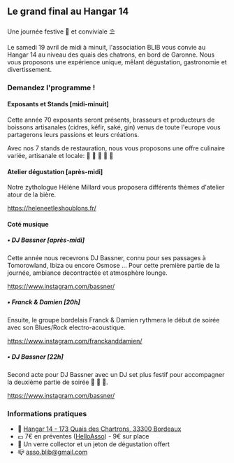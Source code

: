## Le grand final au Hangar 14

Une journée festive 🎉 et conviviale ⛱️

Le samedi 19 avril de midi à minuit, l'association BLIB vous convie au Hangar 14 au niveau des quais des chatrons, en bord de Garonne.
Nous vous proposons une expérience unique, mêlant dégustation, gastronomie et divertissement.

### Demandez l'programme !

#### Exposants et Stands [midi-minuit]

Cette année 70 exposants seront présents, brasseurs et producteurs de boissons artisanales (cidres, kéfir, saké, gin) venus de toute l'europe vous partagerons leurs passions et leurs créations.

Avec nos 7 stands de restauration, nous vous proposons une offre culinaire variée, artisanale et locale: 🍔 🦪 🌭 🍪 🥞

#### Atelier dégustation [après-midi]

Notre zythologue Hélène Millard vous proposera différents thèmes d'atelier atour de la bière.

https://heleneetleshoublons.fr/

#### Coté musique

##### • DJ Bassner [après-midi]

Cette année nous recevrons DJ Bassner, connu pour ses passages à Tomorowland, Ibiza ou encore Osmose ...
Pour cette première partie de la journée, ambiance decontractée et atmosphère lounge.

https://www.instagram.com/bassner/

##### • Franck & Damien [20h]

Ensuite, le groupe bordelais Franck & Damien rythmera le début de soirée avec son Blues/Rock electro-acoustique.

https://www.instagram.com/franckanddamien/

##### • DJ Bassner [22h]

Second acte pour DJ Bassner avec un DJ set plus festif pour accompagner la deuxième partie de soirée 🕺 💃 🪩.

https://www.instagram.com/bassner/

### Informations pratiques

- 📍 [Hangar 14 - 173 Quais des Chartrons, 33300 Bordeaux](https://www.google.com/maps/place//data=!4m2!3m1!1s0xd55287ea29065a7:0x9089fb0121f9c5af?sa=X&ved=1t:8290&ictx=111)
- 💶 7€ en préventes ([HelloAsso](https://www.helloasso.com/associations/blib)) - 9€ sur place
- 🎁 Un verre collector et un jeton de dégustation offert
- 📪 asso.blib@gmail.com
